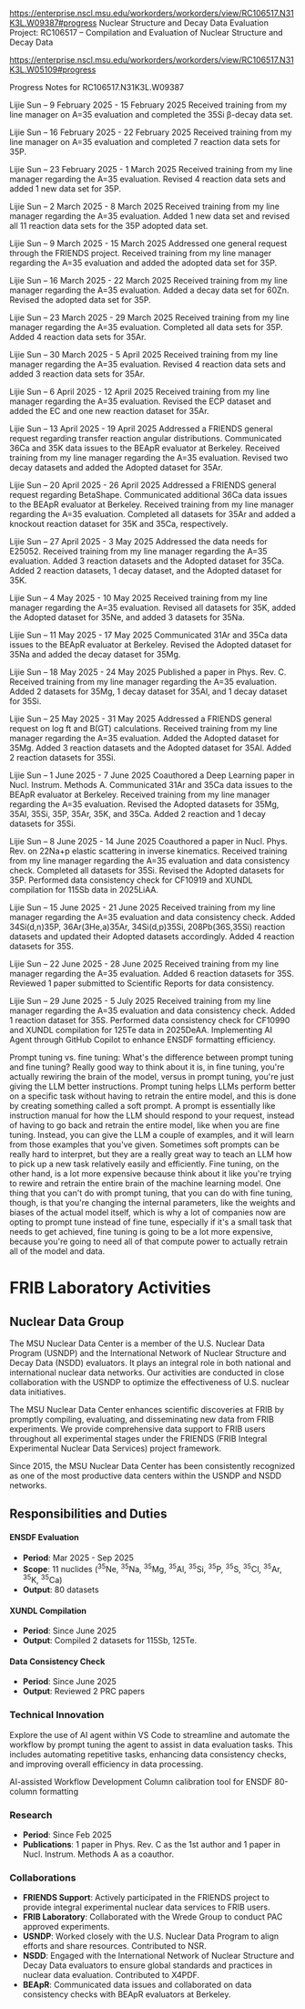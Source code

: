 https://enterprise.nscl.msu.edu/workorders/workorders/view/RC106517.N31K3L.W09387#progress
Nuclear Structure and Decay Data Evaluation
Project: RC106517 – Compilation and Evaluation of Nuclear Structure and Decay Data

https://enterprise.nscl.msu.edu/workorders/workorders/view/RC106517.N31K3L.W05109#progress

Progress Notes for RC106517.N31K3L.W09387

Lijie Sun – 9 February 2025 - 15 February 2025
Received training from my line manager on A=35 evaluation and completed the 35Si β-decay data set.

Lijie Sun – 16 February 2025 - 22 February 2025
Received training from my line manager on A=35 evaluation and completed 7 reaction data sets for 35P.

Lijie Sun – 23 February 2025 - 1 March 2025
Received training from my line manager regarding the A=35 evaluation. Revised 4 reaction data sets and added 1 new data set for 35P.

Lijie Sun – 2 March 2025 - 8 March 2025
Received training from my line manager regarding the A=35 evaluation. Added 1 new data set and revised all 11 reaction data sets for the 35P adopted data set.

Lijie Sun – 9 March 2025 - 15 March 2025
Addressed one general request through the FRIENDS project. Received training from my line manager regarding the A=35 evaluation and added the adopted data set for 35P.

Lijie Sun – 16 March 2025 - 22 March 2025
Received training from my line manager regarding the A=35 evaluation. Added a decay data set for 60Zn. Revised the adopted data set for 35P.

Lijie Sun – 23 March 2025 - 29 March 2025
Received training from my line manager regarding the A=35 evaluation. Completed all data sets for 35P. Added 4 reaction data sets for 35Ar.

Lijie Sun – 30 March 2025 - 5 April 2025
Received training from my line manager regarding the A=35 evaluation. Revised 4 reaction data sets and added 3 reaction data sets for 35Ar.

Lijie Sun – 6 April 2025 - 12 April 2025
Received training from my line manager regarding the A=35 evaluation. Revised the ECP dataset and added the EC and one new reaction dataset for 35Ar.

Lijie Sun – 13 April 2025 - 19 April 2025
Addressed a FRIENDS general request regarding transfer reaction angular distributions. Communicated 36Ca and 35K data issues to the BEApR evaluator at Berkeley. Received training from my line manager regarding the A=35 evaluation. Revised two decay datasets and added the Adopted dataset for 35Ar.

Lijie Sun – 20 April 2025 - 26 April 2025
Addressed a FRIENDS general request regarding BetaShape. Communicated additional 36Ca data issues to the BEApR evaluator at Berkeley.
Received training from my line manager regarding the A=35 evaluation. Completed all datasets for 35Ar and added a knockout reaction dataset for 35K and 35Ca, respectively.

Lijie Sun – 27 April 2025 - 3 May 2025
Addressed the data needs for E25052. Received training from my line manager regarding the A=35 evaluation. Added 3 reaction datasets and the Adopted dataset for 35Ca. Added 2 reaction datasets, 1 decay dataset, and the Adopted dataset for 35K.

Lijie Sun – 4 May 2025 - 10 May 2025
Received training from my line manager regarding the A=35 evaluation. Revised all datasets for 35K, added the Adopted dataset for 35Ne, and added 3 datasets for 35Na.

Lijie Sun – 11 May 2025 - 17 May 2025
Communicated 31Ar and 35Ca data issues to the BEApR evaluator at Berkeley. Revised the Adopted dataset for 35Na and added the decay dataset for 35Mg.

Lijie Sun – 18 May 2025 - 24 May 2025
Published a paper in Phys. Rev. C. Received training from my line manager regarding the A=35 evaluation. Added 2 datasets for 35Mg, 1 decay dataset for 35Al, and 1 decay dataset for 35Si.

Lijie Sun – 25 May 2025 - 31 May 2025
Addressed a FRIENDS general request on log ft and B(GT) calculations. Received training from my line manager regarding the A=35 evaluation. Added the Adopted dataset for 35Mg. Added 3 reaction datasets and the Adopted dataset for 35Al. Added 2 reaction datasets for 35Si.

Lijie Sun – 1 June 2025 - 7 June 2025
Coauthored a Deep Learning paper in Nucl. Instrum. Methods A. Communicated 31Ar and 35Ca data issues to the BEApR evaluator at Berkeley. Received training from my line manager regarding the A=35 evaluation. Revised the Adopted datasets for 35Mg, 35Al, 35Si, 35P, 35Ar, 35K, and 35Ca. Added 2 reaction and 1 decay datasets for 35Si.

Lijie Sun – 8 June 2025 - 14 June 2025
Coauthored a paper in Nucl. Phys. Rev. on 22Na+p elastic scattering in inverse kinematics. Received training from my line manager regarding the A=35 evaluation and data consistency check. Completed all datasets for 35Si. Revised the Adopted datasets for 35P. Performed data consistency check for CF10919 and XUNDL compilation for 115Sb data in 2025LiAA.

Lijie Sun – 15 June 2025 - 21 June 2025
Received training from my line manager regarding the A=35 evaluation and data consistency check. Added 34Si(d,n)35P, 36Ar(3He,a)35Ar, 34Si(d,p)35Si, 208Pb(36S,35Si) reaction datasets and updated their Adopted datasets accordingly. Added 4 reaction datasets for 35S.

Lijie Sun – 22 June 2025 - 28 June 2025
Received training from my line manager regarding the A=35 evaluation. Added 6 reaction datasets for 35S. Reviewed 1 paper submitted to Scientific Reports for data consistency.

Lijie Sun – 29 June 2025 - 5 July 2025
Received training from my line manager regarding the A=35 evaluation and data consistency check. Added 1 reaction dataset for 35S. Performed data consistency check for CF10990 and XUNDL compilation for 125Te data in 2025DeAA. Implementing AI Agent through GitHub Copilot to enhance ENSDF formatting efficiency.



Prompt tuning vs. fine tuning:
What's the difference between prompt tuning and fine tuning? Really good way to think about it is, in fine tuning, you're actually rewiring the brain of the model, versus in prompt tuning, you're just giving the LLM better instructions. Prompt tuning helps LLMs perform better on a specific task without having to retrain the entire model, and this is done by creating something called a soft prompt. A prompt is essentially like instruction manual for how the LLM should respond to your request, instead of having to go back and retrain the entire model, like when you are fine tuning. Instead, you can give the LLM a couple of examples, and it will learn from those examples that you've given. Sometimes soft prompts can be really hard to interpret, but they are a really great way to teach an LLM how to pick up a new task relatively easily and efficiently. Fine tuning, on the other hand, is a lot more expensive because think about it like you're trying to rewire and retrain the entire brain of the machine learning model. One thing that you can't do with prompt tuning, that you can do with fine tuning, though, is that you're changing the internal parameters, like the weights and biases of the actual model itself, which is why a lot of companies now are opting to prompt tune instead of fine tune, especially if it's a small task that needs to get achieved, fine tuning is going to be a lot more expensive, because you're going to need all of that compute power to actually retrain all of the model and data.

# FRIB Laboratory Activities

## Nuclear Data Group

The MSU Nuclear Data Center is a member of the U.S. Nuclear Data Program (USNDP) and the International Network of Nuclear Structure and Decay Data (NSDD) evaluators. It plays an integral role in both national and international nuclear data networks. Our activities are conducted in close collaboration with the USNDP to optimize the effectiveness of U.S. nuclear data initiatives.

The MSU Nuclear Data Center enhances scientific discoveries at FRIB by promptly compiling, evaluating, and disseminating new data from FRIB experiments. We provide comprehensive data support to FRIB users throughout all experimental stages under the FRIENDS (FRIB Integral Experimental Nuclear Data Services) project framework.

Since 2015, the MSU Nuclear Data Center has been consistently recognized as one of the most productive data centers within the USNDP and NSDD networks.

## Responsibilities and Duties

#### ENSDF Evaluation
- **Period**: Mar 2025 - Sep 2025
- **Scope**: 11 nuclides (<sup>35</sup>Ne, <sup>35</sup>Na, <sup>35</sup>Mg, <sup>35</sup>Al, <sup>35</sup>Si, <sup>35</sup>P, <sup>35</sup>S, <sup>35</sup>Cl, <sup>35</sup>Ar, <sup>35</sup>K, <sup>35</sup>Ca)
- **Output**: 80 datasets

#### XUNDL Compilation
- **Period**: Since June 2025
- **Output**: Compiled 2 datasets for 115Sb, 125Te.

#### Data Consistency Check
- **Period**: Since June 2025
- **Output**: Reviewed 2 PRC papers

### Technical Innovation
Explore the use of AI agent within VS Code to streamline and automate the workflow by prompt tuning the agent to assist in data evaluation tasks. This includes automating repetitive tasks, enhancing data consistency checks, and improving overall efficiency in data processing.

AI-assisted Workflow Development
Column calibration tool for ENSDF 80-column formatting

### Research
- **Period**: Since Feb 2025
- **Publications**: 1 paper in Phys. Rev. C as the 1st author and 1 paper in Nucl. Instrum. Methods A as a coauthor.

### Collaborations
- **FRIENDS Support**: Actively participated in the FRIENDS project to provide integral experimental nuclear data services to FRIB users.
- **FRIB Laboratory**: Collaborated with the Wrede Group to conduct PAC approved experiments.
- **USNDP**: Worked closely with the U.S. Nuclear Data Program to align efforts and share resources. Contributed to NSR.
- **NSDD**: Engaged with the International Network of Nuclear Structure and Decay Data evaluators to ensure global standards and practices in nuclear data evaluation. Contributed to X4PDF.
- **BEApR**: Communicated data issues and collaborated on data consistency checks with BEApR evaluators at Berkeley.
